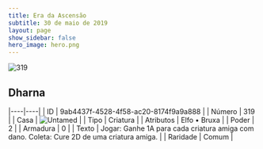```yaml
---
title: Era da Ascensão
subtitle: 30 de maio de 2019
layout: page
show_sidebar: false
hero_image: hero.png
---
```


![319](https://cdn.keyforgegame.com/media/card_front/pt/435_319_JFW9QWPPFHW6_pt.png)

## Dharna

|----|----|
| ID | 9ab4437f-4528-4f58-ac20-8174f9a9a888 |
| Número | 319 |
| Casa | ![Untamed](https://archonarcana.com/images/thumb/b/bd/Untamed.png/22px-Untamed.png "Indomados") |
| Tipo | Criatura |
| Atributos | Elfo • Bruxa |
| Poder | 2 |
| Armadura | 0 |
| Texto | Jogar: Ganhe 1A para cada criatura amiga com dano. Coleta: Cure 2D de uma criatura amiga. |
| Raridade | Comum |
